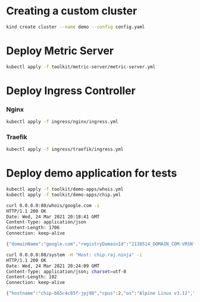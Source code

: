 # Creating a custom cluster 

```bash
kind create cluster --name demo --config config.yaml
```

# Deploy Metric Server 

```bash
kubectl apply -f toolkit/metric-server/metric-server.yml
```

# Deploy Ingress Controller

### Nginx

```bash
kubectl apply -f ingress/nginx/ingress.yml
```

### Traefik

```bash
kubectl apply -f ingress/traefik/ingress.yml
```

# Deploy demo application for tests 

```bash
kubectl apply -f toolkit/demo-apps/whois.yml
kubectl apply -f toolkit/demo-apps/chip.yml
```

```bash
curl 0.0.0.0:80/whois/google.com -i
HTTP/1.1 200 OK
Date: Wed, 24 Mar 2021 20:18:41 GMT
Content-Type: application/json
Content-Length: 1706
Connection: keep-alive

{"domainName":"google.com","registryDomainId":"2138514_DOMAIN_COM-VRSN","registrarWhoisServer":"whois.markmonitor.com","registrarUrl":"http://www.markmonitor.com"}
```


```bash
curl 0.0.0.0:80/system -H "Host: chip.raj.ninja" -i
HTTP/1.1 200 OK
Date: Wed, 24 Mar 2021 20:24:09 GMT
Content-Type: application/json; charset=utf-8
Content-Length: 102
Connection: keep-alive

{"hostname":"chip-b65c4c85f-jpj98","cpus":2,"os":"Alpine Linux v3.12","hypervisor":"bhyve","memory":0}
```